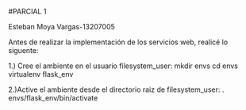 #PARCIAL 1

Esteban Moya Vargas-13207005

Antes de realizar la implementación de los servicios web, realicé lo siguente:

1.) Cree el ambiente en el usuario filesystem_user:
	mkdir envs
 	cd envs
 	virtualenv flask_env

2.)Active el ambiente desde el directorio raiz de filesystem_user:
	. envs/flask_env/bin/activate



